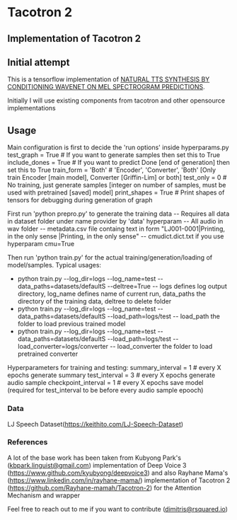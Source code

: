 # Tacotron 2

## Implementation of Tacotron 2

## Initial attempt

This is a tensorflow implementation of [NATURAL TTS SYNTHESIS BY CONDITIONING WAVENET ON MEL SPECTROGRAM
PREDICTIONS](https://arxiv.org/pdf/1712.05884.pdf).

Initially I will use existing components from tacotron and other opensource implementations

## Usage

Main configuration is first to decide the 'run options' inside hyperparams.py
    test_graph = True # If you want to generate samples then set this to True
    include_dones = True # If you want to predict Done [end of generation] then set this to True
    train_form = 'Both' # 'Encoder', 'Converter', 'Both'  [Only train Encoder [main model], Converter [Griffin-Lim] or both]
    test_only = 0 # No training, just generate samples [integer on number of samples, must be used with pretrained [saved] model]
    print_shapes = True # Print shapes of tensors for debugging during generation of graph

First run 'python prepro.py' to generate the training data
-- Requires all data in dataset folder under name provider by 'data' hyperparam
-- All audio in wav folder
-- metadata.csv file containg text in form "LJ001-0001|Printing, in the only sense |Printing, in the only sense"
-- cmudict.dict.txt if you use hyperparam cmu=True

Then run 'python train.py' for the actual training/generation/loading of model/samples. Typical usages:
- python train.py --log_dir=logs --log_name=test --data_paths=datasets/defaultS --deltree=True
-- logs defines log output directory, log_name defines name of current run, data_paths the directory of the training data, deltree to delete folder
- python train.py --log_dir=logs --log_name=test --data_paths=datasets/defaultS --load_path=logs/test
-- load_path the folder to load previous trained model
- python train.py --log_dir=logs --log_name=test --data_paths=datasets/defaultS --load_path=logs/test --load_converter=logs/converter
-- load_converter the folder to load pretrained converter

Hyperparameters for training and testing:
	summary_interval = 1 # every X epochs generate summary
    test_interval = 3 # every X epochs generate audio sample
    checkpoint_interval = 1 # every X epochs save model (required for test_interval to be before every audio sample epooch)

### Data

LJ Speech Dataset(https://keithito.com/LJ-Speech-Dataset)

### References

A lot of the base work has been taken from Kubyong Park's (kbpark.linguist@gmail.com) implementation of Deep Voice 3 (https://www.github.com/kyubyong/deepvoice3) and also Rayhane Mama's (https://www.linkedin.com/in/rayhane-mama/) implementation of Tacotron 2 (https://github.com/Rayhane-mamah/Tacotron-2) for the Attention Mechanism and wrapper

Feel free to reach out to me if you want to contribute (dimitris@rsquared.io)